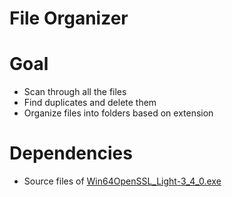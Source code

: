 # File Organizer

# Goal

- Scan through all the files
- Find duplicates and delete them
- Organize files into folders based on extension

# Dependencies

- Source files of [Win64OpenSSL_Light-3_4_0.exe](https://slproweb.com/products/Win32OpenSSL.html)
